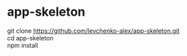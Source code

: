 # app-skeleton

git clone https://github.com/levchenko-alex/app-skeleton.git</br>
cd app-skeleton</br>
npm install

